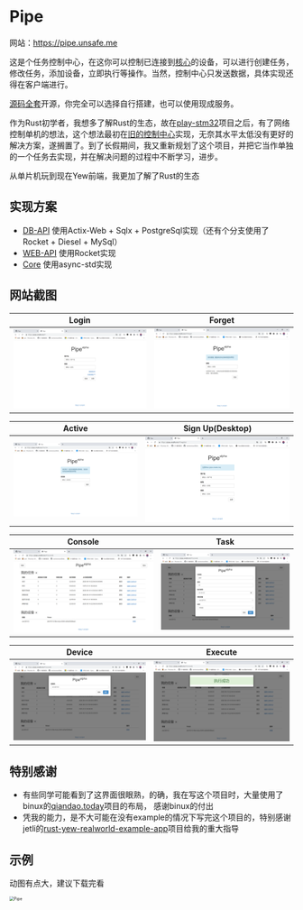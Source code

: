 # Pipe

网站：https://pipe.unsafe.me

这是个任务控制中心，在这你可以控制已连接到[核心](https://github.com/pipe-fun/core.git)的设备，可以进行创建任务，修改任务，添加设备，立即执行等操作。当然，控制中心只发送数据，具体实现还得在客户端进行。

[源码全套](https://github.com/pipe-fun)开源，你完全可以选择自行搭建，也可以使用现成服务。

作为Rust初学者，我想多了解Rust的生态，故在[play-stm32](https://github.com/play-stm32)项目之后，有了网络控制单机的想法，这个想法最初在[旧的控制中心](https://github.com/play-stm32/pipe)实现，无奈其水平太低没有更好的解决方案，遂搁置了。到了长假期间，我又重新规划了这个项目，并把它当作单独的一个任务去实现，并在解决问题的过程中不断学习，进步。

从单片机玩到现在Yew前端，我更加了解了Rust的生态



## 实现方案

* [DB-API](https://github.com/pipe-fun/db-api) 使用Actix-Web + Sqlx + PostgreSql实现（还有个分支使用了Rocket + Diesel + MySql）
* [WEB-API](https://github.com/pipe-fun/web-api) 使用Rocket实现
* [Core](https://github.com/pipe-fun/core) 使用async-std实现 



## 网站截图

|              Login              |              Forget               |
| :-----------------------------: | :-------------------------------: |
| ![login](screenshots/login.png) | ![forget](screenshots/forget.png) |

|              Active               |           Sign Up(Desktop)            |
| :-------------------------------: | :-----------------------------------: |
| ![active](screenshots/active.png) | ![register](screenshots/register.png) |

|               Console               |             Task              |
| :---------------------------------: | :---------------------------: |
| ![console](screenshots/console.png) | ![task](screenshots/task.png) |

|              Device               |               Execute               |
| :-------------------------------: | :---------------------------------: |
| ![device](screenshots/device.png) | ![execute](screenshots/execute.png) |



## 特别感谢

* 有些同学可能看到了这界面很眼熟，的确，我在写这个项目时，大量使用了binux的[qiandao.today](https://github.com/binux/qiandao)项目的布局， 感谢binux的付出
* 凭我的能力，是不大可能在没有example的情况下写完这个项目的，特别感谢jetli的[rust-yew-realworld-example-app](https://github.com/jetli/rust-yew-realworld-example-app)项目给我的重大指导



## 示例

动图有点大，建议下载完看

<img src="screenshots/pipe.gif" align=left alt="Pipe" style="zoom:50%;" />